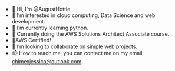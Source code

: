 - 👋 Hi, I’m @AugustHottie
- 👀 I’m interested in cloud computing, Data Science and web development.
- 🌱 I’m currently learning python.
- 🌱 Currently doing the AWS Solutions Architect Associate course.
- 💞️AWS Certified!
- 💞️ I’m looking to collaborate on simple web projects.
- 📫 How to reach me, you can contact me on my email: chimexjessica@outlook.com

<!---
AugustHottie/AugustHottie is a ✨ special ✨ repository because its `README.md` (this file) appears on your GitHub profile.
You can click the Preview link to take a look at your changes.
--->
